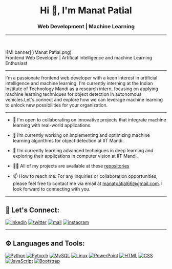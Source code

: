 
<h1 align="center">Hi 👋, I'm Manat Patial</h1>
<h3 align='center'>
  Web Development | Machine Learning
</h3>
<hr width="100%" color="grey">
<div align='center'>
  <img src="https://komarev.com/ghpvc/?username=Manatpatial&style=flat-square&color=blue" alt=""/>
</div>
<br/>

![Ml banner](/Manat Patial.png)
<br>
Frontend Web Developer | Artifical Intelligence and machine Learning Enthusiast
<br/>

____

I'm a passionate frontend web developer with a keen interest in artificial intelligence and machine learning. I'm currently interning at the Indian Institute of Technology Mandi as a research intern, focusing on applying machine learning techniques for object detection in autonomous vehicles.Let's connect and explore how we can leverage machine learning to unlock new possibilities for your organization.

____
- 🤝 I'm open to collaborating on innovative projects that integrate machine learning with real-world applications.

- 🔭 I’m currently working on  implementing and optimizing machine learning algorithms for object detection at IIT Mandi.

- 🌱 I’m currently learning advanced techniques in deep learning and exploring their applications in computer vision at IIT Mandi.

- 👨‍💻 All of my projects are available at these [repositories](https://github.com/Manatpatial?tab=repositories)
  
- 📫 How to reach me: For any inquiries or collaboration opportunities, please feel free to contact me via email at manatpatial66@gmail.com. I look forward to connecting with you.

____
## 🔗 Let's Connect:
[![linkedin](https://img.shields.io/badge/LinkedIn-0077B5?style=for-the-badge&logo=linkedin&logoColor=white)](https://https://www.linkedin.com/in/manat-patial-116888289/)
[![twitter](https://img.shields.io/badge/Twitter-1DA1F2?style=for-the-badge&logo=twitter&logoColor=white)](https://twitter.com/manat_patial)
[![mail](https://img.shields.io/badge/Gmail-D14836?style=for-the-badge&logo=gmail&logoColor=white)](mailto:manatpatial@66@gmail.com)
[![instagram](https://img.shields.io/badge/Instagram-E4405F?style=for-the-badge&logo=instagram&logoColor=white)](https://www.instagram.com/manatpatial/)

____
## ⚙ Languages and Tools:
[![Python](https://img.shields.io/badge/Python-FFD43B?style=for-the-badge&logo=python&logoColor=blue)](https://www.python.org/)
[![Pytorch](https://img.shields.io/badge/PyTorch-EE4C2C?style=for-the-badge&logo=pytorch&logoColor=white)](https://pytorch.org/)
[![MySQL](https://img.shields.io/badge/MySQL-4479A1?style=for-the-badge&logo=mysql&logoColor=white)](https://www.mysql.com/)
[![Linux](https://img.shields.io/badge/Linux-FCC624?style=for-the-badge&logo=linux&logoColor=black)](https://www.linux.org/)
[![PowerPoint](https://img.shields.io/badge/PowerPoint-B7472A?style=for-the-badge&logo=microsoft-powerpoint&logoColor=white)](https://www.microsoft.com/en-us/microsoft-365/powerpoint)
[![HTML](https://img.shields.io/badge/HTML5-E34F26?style=for-the-badge&logo=html5&logoColor=white)](https://developer.mozilla.org/en-US/docs/Web/HTML)
[![CSS](https://img.shields.io/badge/CSS3-1572B6?style=for-the-badge&logo=css3&logoColor=white)](https://developer.mozilla.org/en-US/docs/Web/CSS)
[![JavaScript](https://img.shields.io/badge/JavaScript-F7DF1E?style=for-the-badge&logo=javascript&logoColor=black)](https://developer.mozilla.org/en-US/docs/Web/JavaScript)
[![Bootstrap](https://img.shields.io/badge/Bootstrap-563D7C?style=for-the-badge&logo=bootstrap&logoColor=white)](https://getbootstrap.com/)
